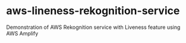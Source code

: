 # aws-lineness-rekognition-service
Demonstration of AWS Rekognition service with Liveness feature using AWS Amplify
